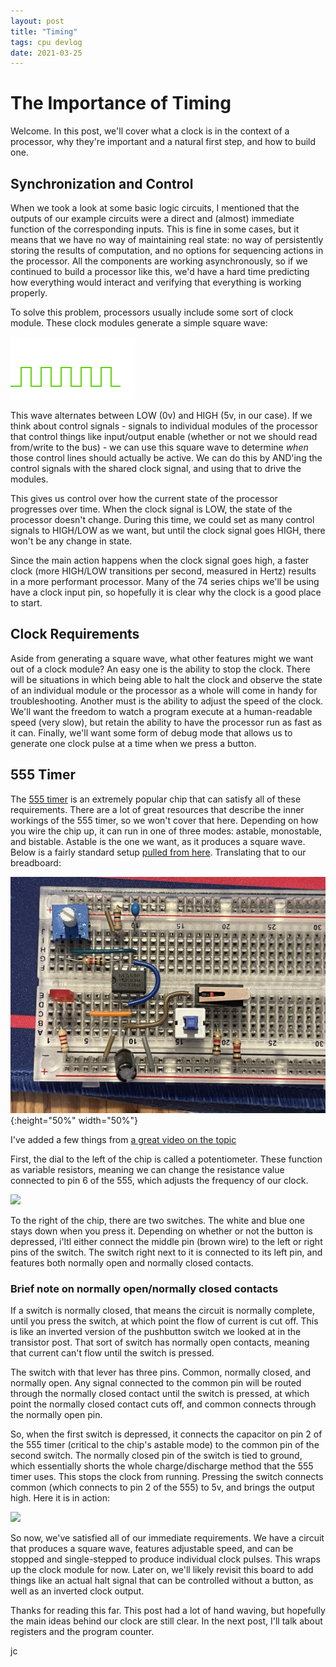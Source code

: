 ```yaml
---
layout: post
title: "Timing"
tags: cpu devlog
date: 2021-03-25
---
```



# The Importance of Timing

Welcome. In this post, we'll cover what a clock is in the context of a processor, why they're important and a natural first step, and how to build one. 


## Synchronization and Control

When we took a look at some basic logic circuits, I mentioned that the outputs of our example circuits were a direct and (almost) immediate function of the corresponding inputs. This is fine in some cases, but it means that we have no way of maintaining real state: no way of persistently storing the results of computation, and no options for sequencing actions in the processor. All the components are working asynchronously, so if we continued to build a processor like this, we'd have a hard time predicting how everything would interact and verifying that everything is working properly.

To solve this problem, processors usually include some sort of clock module. These clock modules generate a simple square wave:

![square wave](/assets/log3/SQWav.png)

This wave alternates between LOW (0v) and HIGH (5v, in our case). If we think about control signals - signals to individual modules of the processor that control things like input/output enable (whether or not we should read from/write to the bus) - we can use this square wave to determine *when* those control lines should actually be active. We can do this by AND'ing the control signals with the shared clock signal, and using that to drive the modules. 

This gives us control over how the current state of the processor progresses over time. When the clock signal is LOW, the state of the processor doesn't change. During this time, we could set as many control signals to HIGH/LOW as we want, but until the clock signal goes HIGH, there won't be any change in state. 

Since the main action happens when the clock signal goes high, a faster clock (more HIGH/LOW transitions per second, measured in Hertz) results in a more performant processor. Many of the 74 series chips we'll be using have a clock input pin, so hopefully it is clear why the clock is a good place to start.

## Clock Requirements

Aside from generating a square wave, what other features might we want out of a clock module? An easy one is the ability to stop the clock. There will be situations in which being able to halt the clock and observe the state of an individual module or the processor as a whole will come in handy for troubleshooting. Another must is the ability to adjust the speed of the clock. We'll want the freedom to watch a program execute at a human-readable speed (very slow), but retain the ability to have the processor run as fast as it can. Finally, we'll want some form of debug mode that allows us to generate one clock pulse at a time when we press a button.

## 555 Timer

The [555 timer](https://www.ti.com/lit/ds/slfs022i/slfs022i.pdf?ts=1616675730638&ref_url=https%253A%252F%252Fwww.google.com%252F) is an extremely popular chip that can satisfy all of these requirements. There are a lot of great resources that describe the inner workings of the 555 timer, so we won't cover that here. Depending on how you wire the chip up, it can run in one of three modes: astable, monostable, and bistable. Astable is the one we want, as it produces a square wave. Below is a fairly standard setup [pulled from here](https://www.jameco.com/Jameco/workshop/TechTip/555-timer-tutorial.html). Translating that to our breadboard:

![clock](/assets/log3/clock.jpg){:height="50%" width="50%"}

I've added a few things from [a great video on the topic](https://www.youtube.com/watch?v=WcnHZGyzRJI&t=225s)

First, the dial to the left of the chip is called a potentiometer. These function as variable resistors, meaning we can change the resistance value connected to pin 6 of the 555, which adjusts the frequency of our clock. 

![](https://vimeo.com/531263685)

To the right of the chip, there are two switches. The white and blue one stays down when you press it. Depending on whether or not the button is depressed, i'ltl either connect the middle pin (brown wire) to the left or right pins of the switch. The switch right next to it is connected to its left pin, and features both normally open and normally closed contacts. 

### Brief note on normally open/normally closed contacts

If a switch is normally closed, that means the circuit is normally complete, until you press the switch, at which point the flow of current is cut off. This is like an inverted version of the pushbutton switch we looked at in the transistor post. That sort of switch has normally open contacts, meaning that current can't flow until the switch is pressed. 

The switch with that lever has three pins. Common, normally closed, and normally open. Any signal connected to the common pin will be routed through the normally closed contact until the switch is pressed, at which point the normally closed contact cuts off, and common connects through the normally open pin. 

So, when the first switch is depressed, it connects the capacitor on pin 2 of the 555 timer (critical to the chip's astable mode) to the common pin of the second switch. The normally closed pin of the switch is tied to ground, which essentially shorts the whole charge/discharge method that the 555 timer uses. This stops the clock from running. Pressing the switch connects common (which connects to pin 2 of the 555) to 5v, and brings the output high. Here it is in action:

![](https://vimeo.com/531265129)

So now, we've satisfied all of our immediate requirements. We have a circuit that produces a square wave, features adjustable speed, and can be stopped and single-stepped to produce individual clock pulses. This wraps up the clock module for now. Later on, we'll likely revisit this board to add things like an actual halt signal that can be controlled without a button, as well as an inverted clock output.

Thanks for reading this far. This post had a lot of hand waving, but hopefully the main ideas behind our clock are still clear. In the next post, I'll talk about registers and the program counter.

jc









